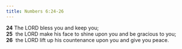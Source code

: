 ```yaml
---
title: Numbers 6:24-26
---
```

**24** The LORD bless you and keep you;  
**25**  the LORD make his face to shine upon you and be gracious to you;  
**26**  the LORD lift up his countenance upon you and give you peace.